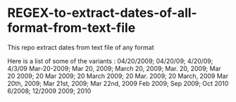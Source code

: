 # REGEX-to-extract-dates-of-all-format-from-text-file
This repo extract dates from text file of any format


Here is a list of some of the variants :
04/20/2009; 04/20/09; 4/20/09; 4/3/09
Mar-20-2009; Mar 20, 2009; March 20, 2009; Mar. 20, 2009; Mar 20 2009;
20 Mar 2009; 20 March 2009; 20 Mar. 2009; 20 March, 2009
Mar 20th, 2009; Mar 21st, 2009; Mar 22nd, 2009
Feb 2009; Sep 2009; Oct 2010
6/2008; 12/2009
2009; 2010
